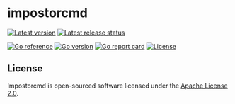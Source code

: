 # impostorcmd

[![Latest version](https://img.shields.io/github/v/tag/daishe/impostorcmd?label=latest%20version&sort=semver)](https://github.com/daishe/impostorcmd/releases)
[![Latest release status](https://img.shields.io/github/actions/workflow/status/daishe/impostorcmd/release.yaml?label=release%20build&logo=github&logoColor=fff)](https://github.com/daishe/impostorcmd/actions/workflows/release.yaml)

[![Go reference](https://pkg.go.dev/badge/github.com/daishe/impostorcmd.svg)](https://pkg.go.dev/github.com/daishe/impostorcmd)
[![Go version](https://img.shields.io/github/go-mod/go-version/daishe/impostorcmd?label=version&logo=go&logoColor=fff)](https://golang.org/dl/)
[![Go report card](https://goreportcard.com/badge/github.com/daishe/impostorcmd)](https://goreportcard.com/report/github.com/daishe/impostorcmd)
[![License](https://img.shields.io/github/license/daishe/impostorcmd)](https://github.com/daishe/impostorcmd/blob/master/LICENSE)

## License

Impostorcmd is open-sourced software licensed under the [Apache License 2.0](http://www.apache.org/licenses/).
